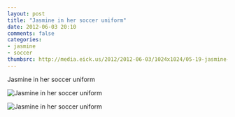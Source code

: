 ```yaml
---
layout: post
title: "Jasmine in her soccer uniform"
date: 2012-06-03 20:10
comments: false
categories: 
- jasmine
- soccer
thumbsrc: http://media.eick.us/2012/2012-06-03/1024x1024/05-19-jasmine-uniform22.jpg
---
```

Jasmine in her soccer uniform



![Jasmine in her soccer uniform](http://media.eick.us/media/photographs/2012/2012-06-03/05-19-jasmine-uniform12.jpg)




![Jasmine in her soccer uniform](http://media.eick.us/media/photographs/2012/2012-06-03/05-19-jasmine-uniform2.jpg)
